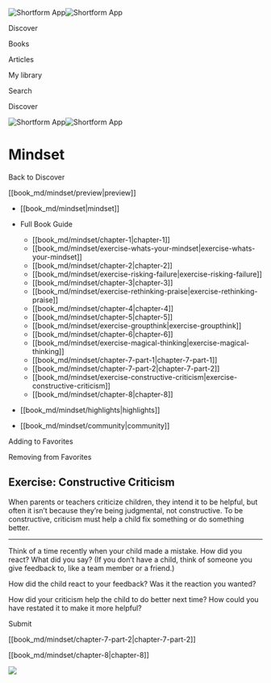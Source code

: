 ![Shortform App](/img/logo.36a2399e.svg)![Shortform App](/img/logo-dark.70c1b072.svg)

Discover

Books

Articles

My library

Search

Discover

![Shortform App](/img/logo.36a2399e.svg)![Shortform App](/img/logo-dark.70c1b072.svg)

# Mindset

Back to Discover

[[book_md/mindset/preview|preview]]

  * [[book_md/mindset|mindset]]
  * Full Book Guide

    * [[book_md/mindset/chapter-1|chapter-1]]
    * [[book_md/mindset/exercise-whats-your-mindset|exercise-whats-your-mindset]]
    * [[book_md/mindset/chapter-2|chapter-2]]
    * [[book_md/mindset/exercise-risking-failure|exercise-risking-failure]]
    * [[book_md/mindset/chapter-3|chapter-3]]
    * [[book_md/mindset/exercise-rethinking-praise|exercise-rethinking-praise]]
    * [[book_md/mindset/chapter-4|chapter-4]]
    * [[book_md/mindset/chapter-5|chapter-5]]
    * [[book_md/mindset/exercise-groupthink|exercise-groupthink]]
    * [[book_md/mindset/chapter-6|chapter-6]]
    * [[book_md/mindset/exercise-magical-thinking|exercise-magical-thinking]]
    * [[book_md/mindset/chapter-7-part-1|chapter-7-part-1]]
    * [[book_md/mindset/chapter-7-part-2|chapter-7-part-2]]
    * [[book_md/mindset/exercise-constructive-criticism|exercise-constructive-criticism]]
    * [[book_md/mindset/chapter-8|chapter-8]]
  * [[book_md/mindset/highlights|highlights]]
  * [[book_md/mindset/community|community]]



Adding to Favorites 

Removing from Favorites 

## Exercise: Constructive Criticism

When parents or teachers criticize children, they intend it to be helpful, but often it isn’t because they’re being judgmental, not constructive. To be constructive, criticism must help a child fix something or do something better.

* * *

Think of a time recently when your child made a mistake. How did you react? What did you say? (If you don’t have a child, think of someone you give feedback to, like a team member or a friend.)

How did the child react to your feedback? Was it the reaction you wanted?

How did your criticism help the child to do better next time? How could you have restated it to make it more helpful?

Submit 

[[book_md/mindset/chapter-7-part-2|chapter-7-part-2]]

[[book_md/mindset/chapter-8|chapter-8]]

![](https://bat.bing.com/action/0?ti=56018282&Ver=2&mid=3d266445-71e5-4313-ae07-75cd364ed0ef&sid=f30c5e70639211ee87d33f0876d93783&vid=f30c9700639211eeb3a75d830392c94f&vids=0&msclkid=N&pi=0&lg=en-US&sw=800&sh=600&sc=24&nwd=1&tl=Shortform%20%7C%20Book&p=https%3A%2F%2Fwww.shortform.com%2Fapp%2Fbook%2Fmindset%2Fexercise-constructive-criticism&r=&lt=432&evt=pageLoad&sv=1&rn=144898)

